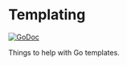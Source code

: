 # Templating

[![GoDoc](https://godoc.org/github.com/porty/snippets/templating?status.svg)](https://godoc.org/github.com/porty/snippets/templating)

Things to help with Go templates.
